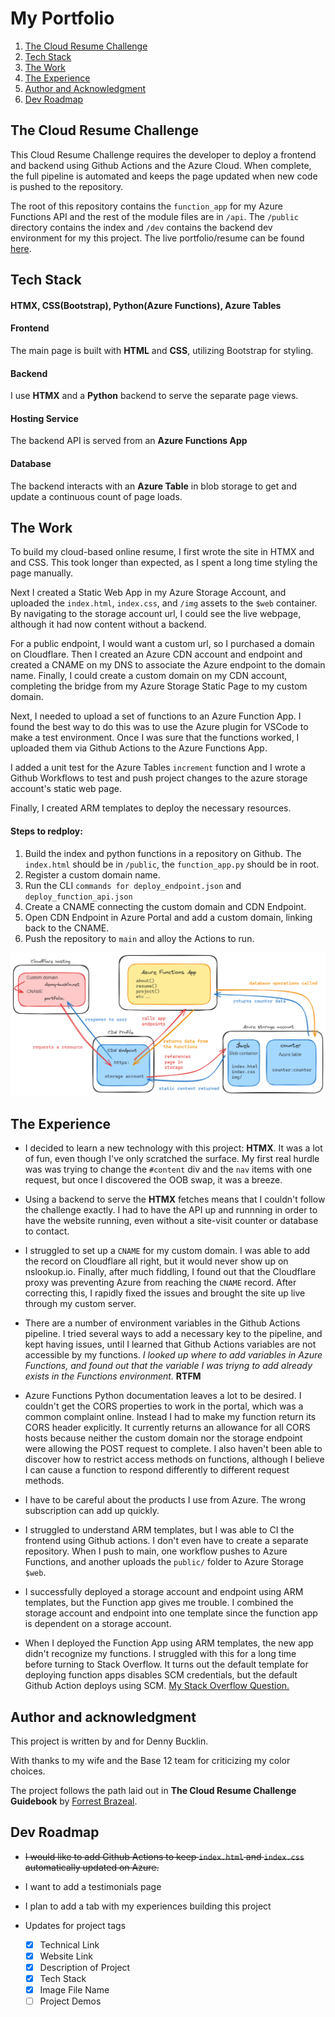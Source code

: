 # My Portfolio

1. [The Cloud Resume Challenge](#the-cloud-resume-challenge)
2. [Tech Stack](#tech-stack)
3. [The Work](#the-work)
4. [The Experience](#the-experience)
5. [Author and Acknowledgment](#author-and-acknowledgment)
6. [Dev Roadmap](#dev-roadmap)

## The Cloud Resume Challenge
This Cloud Resume Challenge requires the developer to deploy a frontend and backend using Github Actions and the Azure Cloud. When complete, the full pipeline is automated and keeps the page updated when new code is pushed to the repository.

The root of this repository contains the `function_app` for my Azure Functions API and the rest of the module files are in `/api`. The `/public` directory contains the index and `/dev` contains the backend dev environment for my this project. The live portfolio/resume can be found [here](portolio.denny-bucklin.net).


## Tech Stack
#### HTMX, CSS(Bootstrap), Python(Azure Functions), Azure Tables
#### Frontend
The main page is built with **HTML** and **CSS**, utilizing Bootstrap for styling.
#### Backend
I use **HTMX** and a **Python** backend to serve the separate page views.
#### Hosting Service
The backend API is served from an **Azure Functions App**
#### Database
The backend interacts with an **Azure Table** in blob storage to get and update a continuous count of page loads.

## The Work
To build my cloud-based online resume, I first wrote the site in HTMX and and CSS. This took longer than expected, as I spent a long time styling the page manually.

Next I created a Static Web App in my Azure Storage Account, and uploaded the `index.html`, `index.css`, and `/img` assets to the `$web` container. By navigating to the storage account url, I could see the live webpage, although it had now content without a backend.

For a public endpoint, I would want a custom url, so I purchased a domain on Cloudflare. Then I created an Azure CDN account and endpoint and created a CNAME on my DNS to associate the Azure endpoint to the domain name. Finally, I could create a custom domain on my CDN account, completing the bridge from my Azure Storage Static Page to my custom domain.

Next, I needed to upload a set of functions to an Azure Function App. I found the best way to do this was to use the Azure plugin for VSCode to make a test environment. Once I was sure that the functions worked, I uploaded them via Github Actions to the Azure Functions App.

I added a unit test for the Azure Tables `increment` function and I wrote a Github Workflows to test and push project changes to the azure storage account's static web page.

Finally, I created ARM templates to deploy the necessary resources.

#### Steps to redploy:

1. Build the index and python functions in a repository on Github. The `index.html` should be in `/public`, the `function_app.py` should be in root.
2. Register a custom domain name.
3. Run the CLI `commands for deploy_endpoint.json` and `deploy_function_api.json`
4. Create a CNAME connecting the custom domain and CDN Endpoint.
5. Open CDN Endpoint in Azure Portal and add a custom domain, linking back to the CNAME.
6. Push the repository to `main` and alloy the Actions to run.

![App diagram](./public/img/App_diagram.png)

## The Experience
- I decided to learn a new technology with this project: **HTMX**. It was a lot of fun, even though I've only scratched the surface. My first real hurdle was was trying to change the `#content` div and the `nav` items with one request, but once I discovered the OOB swap, it was a breeze.

- Using a backend to serve the **HTMX** fetches means that I couldn't follow the challenge exactly. I had to have the API up and runnning in order to have the website running, even without a site-visit counter or database to contact.

- I struggled to set up a `CNAME` for my custom domain. I was able to add the record on Cloudflare all right, but it would never show up on nslookup.io. Finally, after much fiddling, I found out that the Cloudflare proxy was preventing Azure from reaching the `CNAME` record. After correcting this, I rapidly fixed the issues and brought the site up live through my custom server.

- There are a number of environment variables in the Github Actions pipeline. I tried several ways to add a necessary key to the pipeline, and kept having issues, until I learned that Github Actions variables are not accessible by my functions. _I looked up where to add variables in Azure Functions, and found out that the variable I was triyng to add already exists in the Functions environment._ **RTFM**

- Azure Functions Python documentation leaves a lot to be desired. I couldn't get the CORS properties to work in the portal, which was a common complaint online. Instead I had to make my function return its CORS header explicitly. It currently returns an allowance for all CORS hosts because neither the custom domain nor the storage endpoint were allowing the POST request to complete. I also haven't been able to discover how to restrict access methods on functions, although I believe I can cause a function to respond differently to different request methods.

- I have to be careful about the products I use from Azure. The wrong subscription can add up quickly.

- I struggled to understand ARM templates, but I was able to CI the frontend using Github actions. I don't even have to create a separate repository. When I push to main, one workflow pushes to Azure Functions, and another uploads the `public/` folder to Azure Storage `$web`.

- I successfully deployed a storage account and endpoint using ARM templates, but the Function app gives me trouble. I combined the storage account and endpoint into one template since the function app is dependent on a storage account.

- When I deployed the Function App using ARM templates, the new app didn't recognize my functions. I struggled with this for a long time before turning to Stack Overflow. It turns out the default template for deploying function apps disables SCM credentials, but the default Github Action deploys using SCM. [My Stack Overflow Question.](https://stackoverflow.com/questions/78281838/when-i-deploy-my-function-app-repository-to-a-new-app-it-doesnt-recognize-any)

## Author and acknowledgment
This project is written by and for Denny Bucklin.

With thanks to my wife and the Base 12 team for criticizing my color choices.

The project follows the path laid out in **The Cloud Resume Challenge Guidebook** by [Forrest Brazeal](@forrestbrazeal).

## Dev Roadmap
- <strike>I would like to add Github Actions to keep `index.html` and `index.css` automatically updated on Azure.</strike>

- I want to add a testimonials page

- I plan to add a tab with my experiences building this project

- Updates for project tags
  - [X] Technical Link
  - [X] Website Link
  - [X] Description of Project
  - [X] Tech Stack
  - [X] Image File Name
  - [ ] Project Demos

